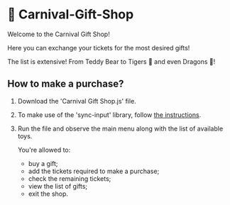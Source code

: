 # :carousel_horse: Carnival-Gift-Shop

Welcome to the Carnival Gift Shop!

Here you can exchange your tickets for the most desired gifts!

The list is extensive! From Teddy Bear to Tigers 🐅 and even Dragons 🐉!

## How to make a purchase?

1. Download the 'Carnival Gift Shop.js' file.

2. To make use of the 'sync-input' library, follow [the instructions](https://github.com/hyperskill/sync-input#installation).

3. Run the file and observe the main menu along with the list of available toys. 

   You're allowed to:
     - buy a gift;
     - add the tickets required to make a purchase;
     - check the remaining tickets;
     - view the list of gifts;
     - exit the shop.
